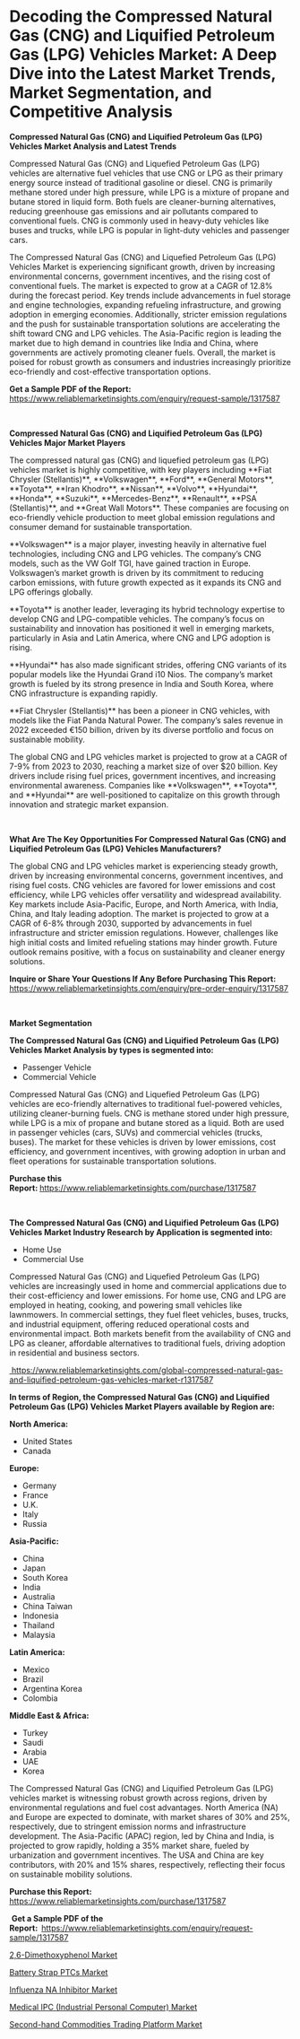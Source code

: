 <p><h1>Decoding the Compressed Natural Gas (CNG) and Liquified Petroleum Gas (LPG) Vehicles Market: A Deep Dive into the Latest Market Trends, Market Segmentation, and Competitive Analysis</h1></p><p><strong>Compressed Natural Gas (CNG) and Liquified Petroleum Gas (LPG) Vehicles Market Analysis and Latest Trends</strong></p>
<p><p>Compressed Natural Gas (CNG) and Liquefied Petroleum Gas (LPG) vehicles are alternative fuel vehicles that use CNG or LPG as their primary energy source instead of traditional gasoline or diesel. CNG is primarily methane stored under high pressure, while LPG is a mixture of propane and butane stored in liquid form. Both fuels are cleaner-burning alternatives, reducing greenhouse gas emissions and air pollutants compared to conventional fuels. CNG is commonly used in heavy-duty vehicles like buses and trucks, while LPG is popular in light-duty vehicles and passenger cars.</p><p>The Compressed Natural Gas (CNG) and Liquefied Petroleum Gas (LPG) Vehicles Market is experiencing significant growth, driven by increasing environmental concerns, government incentives, and the rising cost of conventional fuels. The market is expected to grow at a CAGR of 12.8% during the forecast period. Key trends include advancements in fuel storage and engine technologies, expanding refueling infrastructure, and growing adoption in emerging economies. Additionally, stricter emission regulations and the push for sustainable transportation solutions are accelerating the shift toward CNG and LPG vehicles. The Asia-Pacific region is leading the market due to high demand in countries like India and China, where governments are actively promoting cleaner fuels. Overall, the market is poised for robust growth as consumers and industries increasingly prioritize eco-friendly and cost-effective transportation options.</p></p>
<p><strong>Get a Sample PDF of the Report:&nbsp;</strong> <a href="https://www.reliablemarketinsights.com/enquiry/request-sample/1317587?utm_campaign=2013&utm_medium=2&utm_source=Github&utm_content=ia&utm_term=24012025&utm_id=compressed-natural-gas-cng-and-liquified-petroleum-gas-lpg-vehicles">https://www.reliablemarketinsights.com/enquiry/request-sample/1317587</a></p>
<p>&nbsp;</p>
<p><strong>Compressed Natural Gas (CNG) and Liquified Petroleum Gas (LPG) Vehicles Major Market Players</strong></p>
<p><p>The compressed natural gas (CNG) and liquefied petroleum gas (LPG) vehicles market is highly competitive, with key players including **Fiat Chrysler (Stellantis)**, **Volkswagen**, **Ford**, **General Motors**, **Toyota**, **Iran Khodro**, **Nissan**, **Volvo**, **Hyundai**, **Honda**, **Suzuki**, **Mercedes-Benz**, **Renault**, **PSA (Stellantis)**, and **Great Wall Motors**. These companies are focusing on eco-friendly vehicle production to meet global emission regulations and consumer demand for sustainable transportation.</p><p>**Volkswagen** is a major player, investing heavily in alternative fuel technologies, including CNG and LPG vehicles. The company’s CNG models, such as the VW Golf TGI, have gained traction in Europe. Volkswagen’s market growth is driven by its commitment to reducing carbon emissions, with future growth expected as it expands its CNG and LPG offerings globally.</p><p>**Toyota** is another leader, leveraging its hybrid technology expertise to develop CNG and LPG-compatible vehicles. The company’s focus on sustainability and innovation has positioned it well in emerging markets, particularly in Asia and Latin America, where CNG and LPG adoption is rising.</p><p>**Hyundai** has also made significant strides, offering CNG variants of its popular models like the Hyundai Grand i10 Nios. The company’s market growth is fueled by its strong presence in India and South Korea, where CNG infrastructure is expanding rapidly.</p><p>**Fiat Chrysler (Stellantis)** has been a pioneer in CNG vehicles, with models like the Fiat Panda Natural Power. The company’s sales revenue in 2022 exceeded €150 billion, driven by its diverse portfolio and focus on sustainable mobility.</p><p>The global CNG and LPG vehicles market is projected to grow at a CAGR of 7-9% from 2023 to 2030, reaching a market size of over $20 billion. Key drivers include rising fuel prices, government incentives, and increasing environmental awareness. Companies like **Volkswagen**, **Toyota**, and **Hyundai** are well-positioned to capitalize on this growth through innovation and strategic market expansion.</p></p>
<p>&nbsp;</p>
<p><strong>What Are The Key Opportunities For Compressed Natural Gas (CNG) and Liquified Petroleum Gas (LPG) Vehicles Manufacturers?</strong></p>
<p><p>The global CNG and LPG vehicles market is experiencing steady growth, driven by increasing environmental concerns, government incentives, and rising fuel costs. CNG vehicles are favored for lower emissions and cost efficiency, while LPG vehicles offer versatility and widespread availability. Key markets include Asia-Pacific, Europe, and North America, with India, China, and Italy leading adoption. The market is projected to grow at a CAGR of 6-8% through 2030, supported by advancements in fuel infrastructure and stricter emission regulations. However, challenges like high initial costs and limited refueling stations may hinder growth. Future outlook remains positive, with a focus on sustainability and cleaner energy solutions.</p></p>
<p><strong>Inquire or Share Your Questions If Any Before Purchasing This Report:</strong> <a href="https://www.reliablemarketinsights.com/enquiry/pre-order-enquiry/1317587?utm_campaign=2013&utm_medium=2&utm_source=Github&utm_content=ia&utm_term=24012025&utm_id=compressed-natural-gas-cng-and-liquified-petroleum-gas-lpg-vehicles">https://www.reliablemarketinsights.com/enquiry/pre-order-enquiry/1317587</a></p>
<p>&nbsp;</p>
<p><strong>Market Segmentation</strong></p>
<p><strong>The Compressed Natural Gas (CNG) and Liquified Petroleum Gas (LPG) Vehicles Market Analysis by types is segmented into:</strong></p>
<p><ul><li>Passenger Vehicle</li><li>Commercial Vehicle</li></ul></p>
<p><p>Compressed Natural Gas (CNG) and Liquefied Petroleum Gas (LPG) vehicles are eco-friendly alternatives to traditional fuel-powered vehicles, utilizing cleaner-burning fuels. CNG is methane stored under high pressure, while LPG is a mix of propane and butane stored as a liquid. Both are used in passenger vehicles (cars, SUVs) and commercial vehicles (trucks, buses). The market for these vehicles is driven by lower emissions, cost efficiency, and government incentives, with growing adoption in urban and fleet operations for sustainable transportation solutions.</p></p>
<p><strong>Purchase this Report:&nbsp;</strong><a href="https://www.reliablemarketinsights.com/purchase/1317587?utm_campaign=2013&utm_medium=2&utm_source=Github&utm_content=ia&utm_term=24012025&utm_id=compressed-natural-gas-cng-and-liquified-petroleum-gas-lpg-vehicles">https://www.reliablemarketinsights.com/purchase/1317587</a></p>
<p>&nbsp;</p>
<p><strong>The Compressed Natural Gas (CNG) and Liquified Petroleum Gas (LPG) Vehicles Market Industry Research by Application is segmented into:</strong></p>
<p><ul><li>Home Use</li><li>Commercial Use</li></ul></p>
<p><p>Compressed Natural Gas (CNG) and Liquefied Petroleum Gas (LPG) vehicles are increasingly used in home and commercial applications due to their cost-efficiency and lower emissions. For home use, CNG and LPG are employed in heating, cooking, and powering small vehicles like lawnmowers. In commercial settings, they fuel fleet vehicles, buses, trucks, and industrial equipment, offering reduced operational costs and environmental impact. Both markets benefit from the availability of CNG and LPG as cleaner, affordable alternatives to traditional fuels, driving adoption in residential and business sectors.</p></p>
<p><a href="https://www.reliablemarketinsights.com/global-compressed-natural-gas-and-liquified-petroleum-gas-vehicles-market-r1317587?utm_campaign=2013&utm_medium=2&utm_source=Github&utm_content=ia&utm_term=24012025&utm_id=compressed-natural-gas-cng-and-liquified-petroleum-gas-lpg-vehicles">&nbsp;https://www.reliablemarketinsights.com/global-compressed-natural-gas-and-liquified-petroleum-gas-vehicles-market-r1317587</a></p>
<p><strong>In terms of Region, the Compressed Natural Gas (CNG) and Liquified Petroleum Gas (LPG) Vehicles Market Players available by Region are:</strong></p>
<p>
    <p> <strong> North America: </strong>
        <ul>
            <li>United States</li>
            <li>Canada</li>
        </ul>
        </p> 
    <p> <strong> Europe: </strong>
        <ul>
            <li>Germany</li>
            <li>France</li>
            <li>U.K.</li>
            <li>Italy</li>
            <li>Russia</li>
        </ul>
        </p> 
    <p> <strong> Asia-Pacific: </strong>
        <ul>
            <li>China</li>
            <li>Japan</li>
            <li>South Korea</li>
            <li>India</li>
            <li>Australia</li>
            <li>China Taiwan</li>
            <li>Indonesia</li>
            <li>Thailand</li>
            <li>Malaysia</li>
        </ul>
        </p> 
    <p> <strong> Latin America: </strong>
        <ul>
            <li>Mexico</li>
            <li>Brazil</li>
            <li>Argentina Korea</li>
            <li>Colombia</li>
        </ul>
        </p> 
    <p> <strong> Middle East & Africa: </strong>
        <ul>
            <li>Turkey</li>
            <li>Saudi</li>
            <li>Arabia</li>
            <li>UAE</li>
            <li>Korea</li>
        </ul>
    </p>
    </p>
<p><p>The Compressed Natural Gas (CNG) and Liquified Petroleum Gas (LPG) vehicles market is witnessing robust growth across regions, driven by environmental regulations and fuel cost advantages. North America (NA) and Europe are expected to dominate, with market shares of 30% and 25%, respectively, due to stringent emission norms and infrastructure development. The Asia-Pacific (APAC) region, led by China and India, is projected to grow rapidly, holding a 35% market share, fueled by urbanization and government incentives. The USA and China are key contributors, with 20% and 15% shares, respectively, reflecting their focus on sustainable mobility solutions.</p></p>
<p><strong>Purchase this Report: </strong><a href="https://www.reliablemarketinsights.com/purchase/1317587?utm_campaign=2013&utm_medium=2&utm_source=Github&utm_content=ia&utm_term=24012025&utm_id=compressed-natural-gas-cng-and-liquified-petroleum-gas-lpg-vehicles">https://www.reliablemarketinsights.com/purchase/1317587</a></p>
<p>&nbsp;<strong>Get a Sample PDF of the Report:&nbsp;&nbsp;</strong><a href="https://www.reliablemarketinsights.com/enquiry/request-sample/1317587?utm_campaign=2013&utm_medium=2&utm_source=Github&utm_content=ia&utm_term=24012025&utm_id=compressed-natural-gas-cng-and-liquified-petroleum-gas-lpg-vehicles">https://www.reliablemarketinsights.com/enquiry/request-sample/1317587</a></p>
<p><strong></strong></p>
<p><p><a href="https://www.linkedin.com/pulse/rapid-growth-global-26-dimethoxyphenol-market-cagr-14-from-2025-3fjwf?utm_campaign=2013&utm_medium=2&utm_source=Github&utm_content=ia&utm_term=24012025&utm_id=compressed-natural-gas-cng-and-liquified-petroleum-gas-lpg-vehicles">2,6-Dimethoxyphenol Market</a></p><p><a href="https://www.linkedin.com/pulse/battery-strap-ptcs-market-research-report-detail-laying-groundwork-b5wkf?utm_campaign=2013&utm_medium=2&utm_source=Github&utm_content=ia&utm_term=24012025&utm_id=compressed-natural-gas-cng-and-liquified-petroleum-gas-lpg-vehicles">Battery Strap PTCs Market</a></p><p><a href="https://www.linkedin.com/pulse/influenza-na-inhibitor-market-trends-growth-outlook-2025-2032-ufyjf?utm_campaign=2013&utm_medium=2&utm_source=Github&utm_content=ia&utm_term=24012025&utm_id=compressed-natural-gas-cng-and-liquified-petroleum-gas-lpg-vehicles">Influenza NA Inhibitor Market</a></p><p><a href="https://www.linkedin.com/pulse/forecasting-medical-ipc-industrial-personal-computer-market-expected-wnr1f?utm_campaign=2013&utm_medium=2&utm_source=Github&utm_content=ia&utm_term=24012025&utm_id=compressed-natural-gas-cng-and-liquified-petroleum-gas-lpg-vehicles">Medical IPC (Industrial Personal Computer) Market</a></p><p><a href="https://www.linkedin.com/pulse/second-hand-commodities-trading-platform-market-report-in-depth-fbfrf?utm_campaign=2013&utm_medium=2&utm_source=Github&utm_content=ia&utm_term=24012025&utm_id=compressed-natural-gas-cng-and-liquified-petroleum-gas-lpg-vehicles">Second-hand Commodities Trading Platform Market</a></p></p>